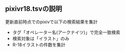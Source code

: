 ## pixivr18.tsvの説明

更新直前時点でのpixivで以下の検索結果を集計
- タグ「オペレーター名(アークナイツ)」で完全一致検索
- 検索対象は「イラスト」のみ
- R-18イラストの件数を集計
